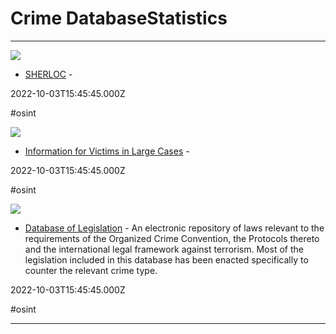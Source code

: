 # Crime DatabaseStatistics

---

![](https://rdl.ink/render/https%3A%2F%2Fsherloc.unodc.org%2Fcld%2Fv3%2Fsherloc%2Findex.jspx%3Ftmpl%3Dcybrepo)

- [SHERLOC](https://sherloc.unodc.org/cld/v3/sherloc/index.jspx?tmpl=cybrepo) - 

2022-10-03T15:45:45.000Z

#osint

![](https://rdl.ink/render/https%3A%2F%2Fwww.justice.gov%2Flargecases)

- [Information for Victims in Large Cases](https://www.justice.gov/largecases) - 

2022-10-03T15:45:45.000Z

#osint

![](https://rdl.ink/render/https%3A%2F%2Fsherloc.unodc.org%2Fcld%2Fv3%2Fsherloc%2Flegdb%2Findex.html%3Flng%3Den)

- [Database of Legislation](https://sherloc.unodc.org/cld/v3/sherloc/legdb/index.html?lng=en) - An electronic repository of laws relevant to the requirements of the Organized Crime Convention, the Protocols thereto and the international legal framework against terrorism. Most of the legislation included in this database has been enacted specifically to counter the relevant crime type.

2022-10-03T15:45:45.000Z

#osint

---

